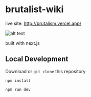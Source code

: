 # brutalist-wiki

live site: http://brutalism.vercel.app/

![alt text](https://media.giphy.com/media/v1.Y2lkPTc5MGI3NjExMDM2OTc0MmViZDc4MDEzYjAzZGU2ZWYzOGNjNDUxNTAwYmRiZmVlMyZjdD1n/lQ2iXLDlD83NUtCFfT/giphy.gif)

built with next.js

## Local Development
Download or `git clone` this repository

`npm install`

`npm run dev`
